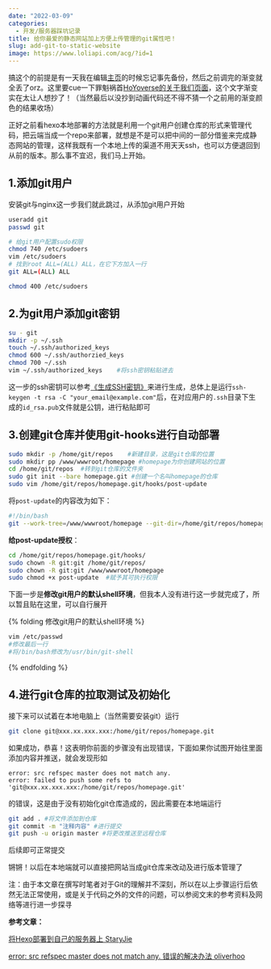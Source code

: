 ```yaml
---
date: "2022-03-09"
categories:
  - 开发/服务器踩坑记录
title: 给你最爱的静态网站加上方便上传管理的git属性吧！
slug: add-git-to-static-website
image: https://www.loliapi.com/acg/?id=1
---
```



搞这个的前提是有一天我在编辑[主页](https://www.inscripoem.com)的时候忘记事先备份，然后之前调完的渐变就全丢了orz。这里要cue一下罪魁祸首[HoYoverse的关于我们页面](https://www.hoyoverse.com/zh-cn/about-us)，这个文字渐变实在太让人想抄了！（当然最后以没抄到动画代码还不得不猜一个之前用的渐变颜色的结果收场）

<!--read more-->

正好之前看hexo本地部署的方法就是利用一个git用户创建仓库的形式来管理代码，把云端当成一个repo来部署，就想是不是可以把中间的一部分借鉴来完成静态网站的管理，这样我既有一个本地上传的渠道不用天天ssh，也可以方便退回到从前的版本。那么事不宜迟，我们马上开始。

## 1.添加git用户

安装git与nginx这一步我们就此跳过，从添加git用户开始

```Bash
useradd git
passwd git

# 给git用户配置sudo权限
chmod 740 /etc/sudoers
vim /etc/sudoers
# 找到root ALL=(ALL) ALL，在它下方加入一行
git ALL=(ALL) ALL

chmod 400 /etc/sudoers
```

## 2.为git用户添加git密钥

```Bash
su - git
mkdir -p ~/.ssh
touch ~/.ssh/authorized_keys
chmod 600 ~/.ssh/authorzied_keys
chmod 700 ~/.ssh
vim ~/.ssh/authorized_keys    #将ssh密钥粘贴进去
```

这一步的ssh密钥可以参考[《生成SSH密钥》](https://www.jianshu.com/p/7aba9b127cb8)来进行生成，总体上是运行`ssh-keygen -t rsa -C "your_email@example.com"`后，在对应用户的`.ssh`目录下生成的`id_rsa.pub`文件就是公钥，进行粘贴即可

## 3.创建git仓库并使用git-hooks进行自动部署

```Bash
sudo mkdir -p /home/git/repos    #新建目录，这是git仓库的位置
sudo mkdir pp /www/wwwroot/homepage #homepage为你创建网站的位置
cd /home/git/repos  #转到git仓库的文件夹
sudo git init --bare homepage.git #创建一个名叫homepage的仓库
sudo vim /home/git/repos/homepage.git/hooks/post-update
```

将`post-update`的内容改为如下：

```Bash
#!/bin/bash
git --work-tree=/www/wwwroot/homepage --git-dir=/home/git/repos/homepage.git checkout -f
```

**给post-update授权**：

```Bash
cd /home/git/repos/homepage.git/hooks/
sudo chown -R git:git /home/git/repos/
sudo chown -R git:git /www/wwwroot/homepage
sudo chmod +x post-update  #赋予其可执行权限
```

下面一步是**修改git用户的默认shell环境**，但我本人没有进行这一步就完成了，所以暂且贴在这里，可以自行展开

{% folding 修改git用户的默认shell环境 %}

```Bash
vim /etc/passwd 
#修改最后一行 
#将/bin/bash修改为/usr/bin/git-shell 
```
{% endfolding %}

## 4.进行git仓库的拉取测试及初始化

接下来可以试着在本地电脑上（当然需要安装git）运行

```Bash
git clone git@xxx.xx.xxx.xxx:/home/git/repos/homepage.git
```

如果成功，恭喜！这表明你前面的步骤没有出现错误，下面如果你试图开始往里面添加内容并推送，就会发现形如

```plaintext
error: src refspec master does not match any.
error: failed to push some refs to 'git@xxx.xx.xxx.xxx:/home/git/repos/homepage.git'
```

的错误，这是由于没有初始化git仓库造成的，因此需要在本地端运行

```Bash
git add . #将文件添加到仓库
git commit -m "注释内容" #进行提交
git push -u origin master #将更改推送至远程仓库
```

后续即可正常提交

锵锵！以后在本地端就可以直接把网站当成git仓库来改动及进行版本管理了

注：由于本文章在撰写时笔者对于Git的理解并不深刻，所以在以上步骤运行后依然无法正常使用，或是关于代码之外的文件的问题，可以参阅文末的参考资料及网络等进行进一步探寻

**参考文章：**

[将Hexo部署到自己的服务器上 StaryJie](https://www.cnblogs.com/jie-fang/p/13445939.html)

[error: src refspec master does not match any. 错误的解决办法 oliverhoo](https://blog.csdn.net/qq_38198952/article/details/82792279)